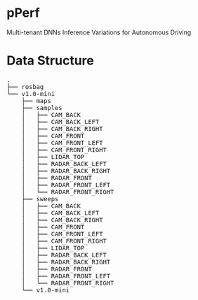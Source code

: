 # pPerf
Multi-tenant DNNs Inference Variations for Autonomous Driving

# Data Structure
<pre>
.
├── rosbag
└── v1.0-mini
    ├── maps
    ├── samples
    │   ├── CAM_BACK
    │   ├── CAM_BACK_LEFT
    │   ├── CAM_BACK_RIGHT
    │   ├── CAM_FRONT
    │   ├── CAM_FRONT_LEFT
    │   ├── CAM_FRONT_RIGHT
    │   ├── LIDAR_TOP
    │   ├── RADAR_BACK_LEFT
    │   ├── RADAR_BACK_RIGHT
    │   ├── RADAR_FRONT
    │   ├── RADAR_FRONT_LEFT
    │   └── RADAR_FRONT_RIGHT
    ├── sweeps
    │   ├── CAM_BACK
    │   ├── CAM_BACK_LEFT
    │   ├── CAM_BACK_RIGHT
    │   ├── CAM_FRONT
    │   ├── CAM_FRONT_LEFT
    │   ├── CAM_FRONT_RIGHT
    │   ├── LIDAR_TOP
    │   ├── RADAR_BACK_LEFT
    │   ├── RADAR_BACK_RIGHT
    │   ├── RADAR_FRONT
    │   ├── RADAR_FRONT_LEFT
    │   └── RADAR_FRONT_RIGHT
    └── v1.0-mini 
</pre>
